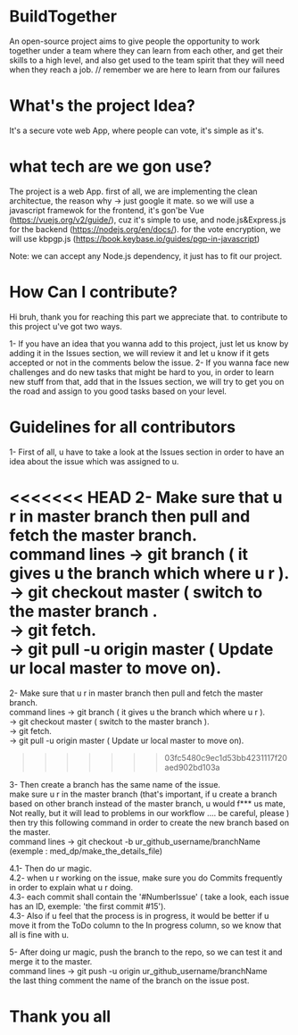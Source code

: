 # BuildTogether
An open-source project aims to give people the opportunity to work together under a team where they can learn from each other, and get their skills to a high level, and also get used to the team spirit that they will need when they reach a job. // remember we are here to learn from our failures

# What's the project Idea?

It's a secure vote web App, where people can vote, it's simple as it's.

# what tech are we gon use?

The project is a web App. first of all, we are implementing the clean architectue, the reason why -> just google it mate. 
so we will use a javascript framewok for the frontend, it's gon'be Vue (https://vuejs.org/v2/guide/), cuz it's simple to use, and node.js&Express.js for the backend (https://nodejs.org/en/docs/). for the vote encryption, we will use kbpgp.js (https://book.keybase.io/guides/pgp-in-javascript)

Note: we can accept any Node.js dependency, it just has to fit our project.

# How Can I contribute?

Hi bruh, thank you for reaching this part we appreciate that. to contribute to this project u've got two ways.

1- If you have an idea that you wanna add to this project, just let us know by adding it in the Issues section, we will review it and let u know if it gets accepted or not in the comments below the issue.
2- If you wanna face new challenges and do new tasks that might be hard to you, in order to learn new stuff from that, add that in the Issues section, we will try to get you on the road and assign to you good tasks based on your level.  



# Guidelines for all contributors

1-  First of all, u have to take a look at the Issues section in order to have an idea about the issue which was assigned to u.

<<<<<<< HEAD
2- Make sure that u r in master branch then pull and fetch the master branch.                              
     command lines -> git branch ( it gives u the branch which where u r ).                                                 
                   -> git checkout master ( switch to the master branch .                                             
                   -> git fetch.                                                                                                
                   -> git pull -u origin master  ( Update ur local master to move on).                                   
=======
2- Make sure that u r in master branch then pull and fetch the master branch.                                                                                     
     command lines -> git branch ( it gives u the branch which where u r ).                                                                                       
                   -> git checkout master ( switch to the master branch ).                                                                                         
                   -> git fetch.                                                                                                                                   
                   -> git pull -u origin master  ( Update ur local master to move on).                                                                             
>>>>>>> 03fc5480c9ec1d53bb4231117f20aed902bd103a

3- Then create a branch has the same name of the issue.                                                                        
   make sure u r in the master branch (that's important, if u create a branch based on other branch instead 
   of the master branch, u would f*** us mate, Not really, but it will lead to problems in our workflow .... be careful, please )
   then try this following command in order to create the new branch based on the master.                                                                         
      command lines -> git checkout -b  ur_github_username/branchName    (exemple : med_dp/make_the_details_file)
                      
4.1- Then do ur magic.                                                                                                             
4.2- when u r working on the issue, make sure you do Commits frequently in order to explain what u r doing.                        
4.3- each commit shall contain the '#NumberIssue' ( take a look, each issue has an ID, exemple: 'the first commit #15').                                           
4.3- Also if u feel that the process is in progress, it would be better if u move it from the ToDo column to the In progress column, so we know that all is fine with u.                                                                                        

5- After doing ur magic, push the branch to the repo, so we can test it and merge it to the master.                                
         command lines -> git push -u origin ur_github_username/branchName                                                         
   the last thing comment the name of the branch on the issue post.                                      
   
   # Thank you all
